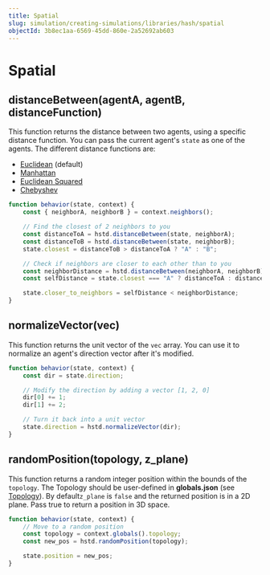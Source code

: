 ```yaml
---
title: Spatial
slug: simulation/creating-simulations/libraries/hash/spatial
objectId: 3b8ec1aa-6569-45dd-860e-2a52692ab603
---
```


# Spatial

## distanceBetween(agentA, agentB, distanceFunction)

This function returns the distance between two agents, using a specific distance function. You can pass the current agent's `state` as one of the agents. The different distance functions are:

* [Euclidean](https://en.wikipedia.org/wiki/Euclidean_distance) (default)
* [Manhattan](https://en.wikipedia.org/wiki/Taxicab_geometry)
* [Euclidean Squared](https://en.wikipedia.org/wiki/Euclidean_distance#Squared_Euclidean_distance)
* [Chebyshev](https://en.wikipedia.org/wiki/Chebyshev_distance)

```javascript
function behavior(state, context) {
    const { neighborA, neighborB } = context.neighbors();

    // Find the closest of 2 neighbors to you
    const distanceToA = hstd.distanceBetween(state, neighborA);
    const distanceToB = hstd.distanceBetween(state, neighborB);
    state.closest = distanceToB > distanceToA ? "A" : "B";

    // Check if neighbors are closer to each other than to you
    const neighborDistance = hstd.distanceBetween(neighborA, neighborB);
    const selfDistance = state.closest === "A" ? distanceToA : distanceToB;

    state.closer_to_neighbors = selfDistance < neighborDistance;
}
```

## normalizeVector(vec)

This function returns the unit vector of the `vec` array. You can use it to normalize an agent's direction vector after it's modified.

```javascript
function behavior(state, context) {
    const dir = state.direction;

    // Modify the direction by adding a vector [1, 2, 0]
    dir[0] += 1;
    dir[1] += 2;

    // Turn it back into a unit vector
    state.direction = hstd.normalizeVector(dir);
}
```

## randomPosition(topology, z_plane)

This function returns a random integer position within the bounds of the `topology`. The Topology should be user-defined in **globals.json** \(see [Topology](/docs/simulation/creating-simulations/configuration/topology/)\). By default`z_plane` is `false` and the returned position is in a 2D plane. Pass true to return a position in 3D space.

```javascript
function behavior(state, context) {
    // Move to a random position
    const topology = context.globals().topology;
    const new_pos = hstd.randomPosition(topology);

    state.position = new_pos;
}
```

